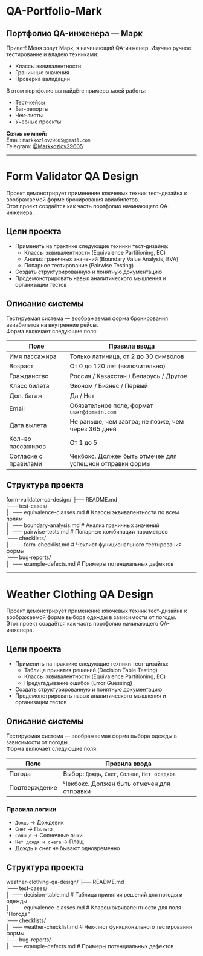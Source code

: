 # QA-Portfolio-Mark  
## Портфолио QA-инженера — Марк

Привет! Меня зовут Марк, я начинающий QA-инженер. Изучаю ручное тестирование и владею техниками:

- Классы эквивалентности  
- Граничные значения  
- Проверка валидации  

В этом портфолио вы найдёте примеры моей работы:

- Тест-кейсы  
- Баг-репорты  
- Чек-листы  
- Учебные проекты  

**Связь со мной:**  
Email: `Markkozlov29605@gmail.com`  
Telegram: [@Markkozlov29605](https://t.me/Markkozlov29605)

---

# Form Validator QA Design

Проект демонстрирует применение ключевых техник тест-дизайна к воображаемой форме бронирования авиабилетов.  
Этот проект создаётся как часть портфолио начинающего QA-инженера.

## Цели проекта

- Применить на практике следующие техники тест-дизайна:
  - Классы эквивалентности (Equivalence Partitioning, EC)
  - Анализ граничных значений (Boundary Value Analysis, BVA)
  - Попарное тестирование (Pairwise Testing)
- Создать структурированную и понятную документацию
- Продемонстрировать навык аналитического мышления и организации тестов

## Описание системы

Тестируемая система — воображаемая форма бронирования авиабилетов на внутренние рейсы.  
Форма включает следующие поля:

| Поле                  | Правила ввода                                                       |
|-----------------------|----------------------------------------------------------------------|
| Имя пассажира         | Только латиница, от 2 до 30 символов                                 |
| Возраст               | От 0 до 120 лет (включительно)                                       |
| Гражданство           | Россия / Казахстан / Беларусь / Другое                               |
| Класс билета          | Эконом / Бизнес / Первый                                             |
| Доп. багаж            | Да / Нет                                                             |
| Email                 | Обязательное поле, формат `user@domain.com`                          |
| Дата вылета           | Не раньше, чем завтра; не позже, чем через 365 дней                 |
| Кол-во пассажиров     | От 1 до 5                                                            |
| Согласие с правилами  | Чекбокс. Должен быть отмечен для успешной отправки формы            |

## Структура проекта


form-validator-qa-design/
├──  README.md  
├──  test-cases/  
│ ├──  equivalence-classes.md # Классы эквивалентности по всем полям  
│ ├──  boundary-analysis.md # Анализ граничных значений  
│ └──  pairwise-tests.md # Попарные комбинации параметров  
├──  checklists/  
│ └──  form-checklist.md # Чеклист функционального тестирования формы  
├──  bug-reports/  
│ └──  example-defects.md # Примеры потенциальных дефектов  



---

# Weather Clothing QA Design

Проект демонстрирует применение ключевых техник тест-дизайна к воображаемой форме выбора одежды в зависимости от погоды.  
Этот проект создаётся как часть портфолио начинающего QA-инженера.

## Цели проекта

- Применить на практике следующие техники тест-дизайна:
  - Таблица принятия решений (Decision Table Testing)
  - Классы эквивалентности (Equivalence Partitioning, EC)
  - Предугадывание ошибок (Error Guessing)
- Создать структурированную и понятную документацию
- Продемонстрировать навык аналитического мышления и организации тестов

## Описание системы

Тестируемая система — воображаемая форма выбора одежды в зависимости от погоды.  
Форма включает следующие поля:

| Поле            | Правила ввода                                           |
|------------------|---------------------------------------------------------|
| Погода           | Выбор: `Дождь`, `Снег`, `Солнце`, `Нет осадков`        |
| Подтверждение    | Чекбокс. Должен быть отмечен для отправки              |

### Правила логики

- `Дождь` → Дождевик  
- `Снег` → Пальто  
- `Солнце` → Солнечные очки  
- `Нет дождя и снега` → Плащ  
- Дождь и снег не бывают одновременно  

## Структура проекта

weather-clothing-qa-design/
├──  README.md  
├──  test-cases/  
│ ├──  decision-table.md # Таблица принятия решений для погоды и одежды  
│ ├──  equivalence-classes.md # Классы эквивалентности для поля "Погода"  
├──  checklists/  
│ └──  weather-checklist.md # Чек-лист функционального тестирования формы  
├──  bug-reports/  
│ └──  example-defects.md # Примеры потенциальных дефектов  

